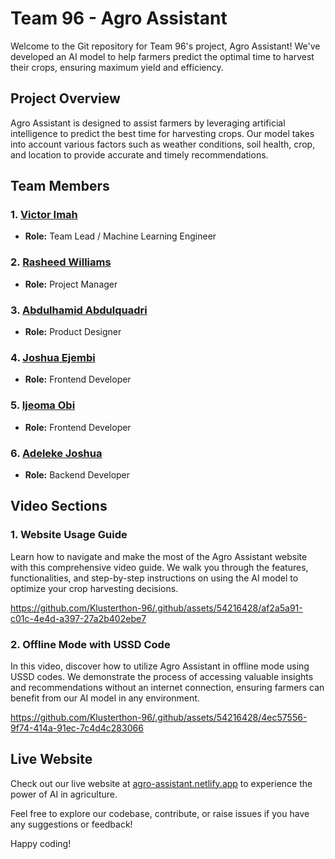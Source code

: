# Team 96 - Agro Assistant

Welcome to the Git repository for Team 96's project, Agro Assistant! We've developed an AI model to help farmers predict the optimal time to harvest their crops, ensuring maximum yield and efficiency.

## Project Overview

Agro Assistant is designed to assist farmers by leveraging artificial intelligence to predict the best time for harvesting crops. Our model takes into account various factors such as weather conditions, soil health, crop, and location to provide accurate and timely recommendations.

## Team Members

### 1. [Victor Imah](https://github.com/Victorimah)
   - **Role:** Team Lead / Machine Learning Engineer

### 2. [Rasheed Williams](https://github.com/rashw7)
   - **Role:** Project Manager

### 3. [Abdulhamid Abdulquadri](mailto:abdulquadri.ux@gmail.com)
   - **Role:** Product Designer

### 4. [Joshua Ejembi](https://github.com/106joshman)
   - **Role:** Frontend Developer

### 5. [Ijeoma Obi](https://github.com/Obiijeoma32)
   - **Role:** Frontend Developer

### 6. [Adeleke Joshua](https://github.com/lekejosh)
   - **Role:** Backend Developer

## Video Sections

### 1. Website Usage Guide
Learn how to navigate and make the most of the Agro Assistant website with this comprehensive video guide. We walk you through the features, functionalities, and step-by-step instructions on using the AI model to optimize your crop harvesting decisions.

https://github.com/Klusterthon-96/.github/assets/54216428/af2a5a91-c01c-4e4d-a397-27a2b402ebe7

### 2. Offline Mode with USSD Code
In this video, discover how to utilize Agro Assistant in offline mode using USSD codes. We demonstrate the process of accessing valuable insights and recommendations without an internet connection, ensuring farmers can benefit from our AI model in any environment.

https://github.com/Klusterthon-96/.github/assets/54216428/4ec57556-9f74-414a-91ec-7c4d4c283066

## Live Website

Check out our live website at [agro-assistant.netlify.app](https://agro-assistant.netlify.app/) to experience the power of AI in agriculture.

Feel free to explore our codebase, contribute, or raise issues if you have any suggestions or feedback!

Happy coding!
